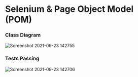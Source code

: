# Selenium & Page Object Model (POM) 

### Class Diagram

![Screenshot 2021-09-23 142755](https://user-images.githubusercontent.com/55961303/134515816-866fc223-c195-4e2b-984e-1b44c865b0b0.png)

### Tests Passing

![Screenshot 2021-09-23 142706](https://user-images.githubusercontent.com/55961303/134515717-98c9de19-4449-40ad-ac39-948e19d93d34.png)

